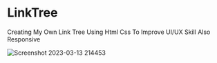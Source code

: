 # LinkTree
Creating My Own Link Tree Using Html Css To Improve UI/UX Skill Also Responsive


![Screenshot 2023-03-13 214453](https://user-images.githubusercontent.com/107635975/224762984-50a743c3-5798-461c-92b4-fe9c2709c928.png)


